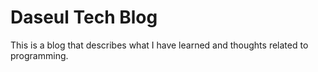 # Daseul Tech Blog

This is a blog that describes what I have learned and thoughts related to programming.
